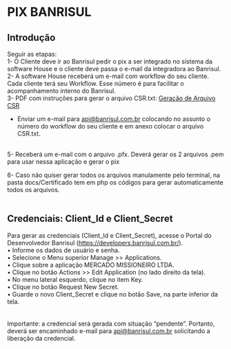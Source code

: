 # PIX BANRISUL

## Introdução

Seguir as etapas:<br>
1- O Cliente deve ir ao Banrisul pedir o pix a ser integrado no sistema da software House e o cliente deve passa o e-mail da integradora ao Banrisul.<br>
2- A software House receberá um e-mail com workflow do seu cliente. Cada cliente terá seu Workflow. Esse número é para facilitar o acompanhamento interno do Banrisul.<br>
3- PDF com instruções para gerar o arquivo CSR.txt:
[Geração de Arquivo CSR](https://github.com/divulgueregional/api-banrisul/tree/main/docs/Geração%20de%20Arquivo%20CSR.pdf)<br>

- Enviar um e-mail para api@banrisul.com.br colocando no assunto o número do workflow do seu cliente e em anexo colocar o arquivo CSR.txt.<br>

<br>
5- Receberá um e-mail com o arquivo .pfx. Deverá gerar os 2 arquivos .pem para usar nessa aplicação e gerar o pix<br>

6- Caso não quiser gerar todos os arquivos manulamente pelo terminal, na pasta docs/Certificado tem em php os códigos para gerar automaticamente todos os arquivos.<br><br>

## Credenciais: Client_Id e Client_Secret

Para gerar as credenciais (Client_Id e Client_Secret), acesse o Portal do Desenvolvedor Banrisul (https://developers.banrisul.com.br/).<br>
• Informe os dados de usuário e senha.<br>
• Selecione o Menu superior Manage >> Applications.<br>
• Clique sobre a aplicação MERCADO MISSIONEIRO LTDA.<br>
• Clique no botão Actions >> Edit Application (no lado direito da tela).<br>
• No menu lateral esquerdo, clique no item Key.<br>
• Clique no botão Request New Secret.<br>
• Guarde o novo Client_Secret e clique no botão Save, na parte inferior da tela.<br>
<br><br>
Importante: a credencial será gerada com situação “pendente”. Portanto, deverá ser encaminhado e-mail para api@banrisul.com.br solicitando a liberação da credencial.
